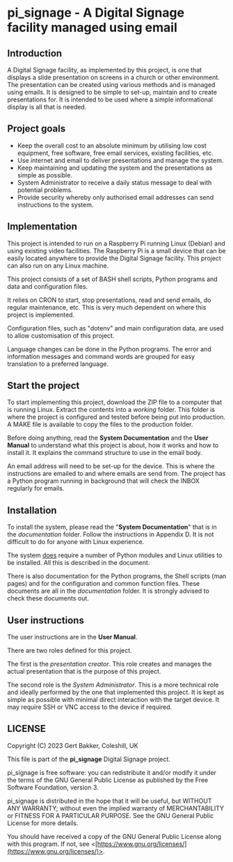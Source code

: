 # pi_signage - A Digital Signage facility managed using email

## Introduction
A Digital Signage facility, as implemented by this project, is one that displays a slide presentation on screens in a church or other environment.
The presentation can be created using various methods and is managed using emails. 
It is designed to be simple to set-up, maintain and to create presentations for.
It is intended to be used where a simple informational display is all that is needed.

## Project goals
  * Keep the overall cost to an absolute minimum by utilising low cost equipment, free software, free email services, existing facilities, etc.
  * Use internet and email to deliver presentations and manage the system.
  * Keep maintaining and updating the system and the presentations as simple as possible.
  * System Administrator to receive a daily status message to deal with potential problems.
  * Provide security whereby only authorised email addresses can send instructions to the system.
 
## Implementation
This project is intended to run on a Raspberry Pi running Linux (Debian) and using existing video facilities. 
The Raspberry Pi is a small device that can be easily located anywhere to provide the Digital Signage facility. 
This project can also run on any Linux machine.

This project consists of a set of BASH shell scripts, Python programs and data and configuration files.

It relies on CRON to start, stop presentations, read and send emails, do regular maintenance, etc. 
This is very much dependent on where this project is implemented.

Configuration files, such as "dotenv" and main configuration data, are used to allow customisation of this project.

Language changes can be done in the Python programs. The error and information messages and command words are grouped for easy translation to a preferred language.

## Start the project
To start implementing this project, download the ZIP file to a computer that is running Linux. 
Extract the contents into a *working* folder. This folder is where the project is configured and tested before being put into production. A MAKE file is available to copy the files to the production folder.

Before doing anything, read the **System Documentation** and the **User Manual** to understand what this project is about, how it works and how to install it. 
It explains the command structure to use in the email body.

An email address will need to be set-up for the device. This is where the instructions are emailed to and where emails are send from. The project has a Python program running in background that will check the INBOX regularly for emails.

## Installation
To install the system, please read the "**System Documentation**" that is in the *documentation* folder.
Follow the instructions in Appendix D. 
It is not difficult to do for anyone with Linux experience.

The system <u>does</u> require a number of Python modules and Linux utilities to be installed. 
All this is described in the document.

There is also documentation for the Python programs, the Shell scripts (man pages) and for the configuration and common function files. These documents are all in the *documentation* folder. It is strongly advised to check these documents out.

## User instructions
The user instructions are in the **User Manual**.

There are two roles defined for this project. 

The first is the *presentation creator*.
This role creates and manages the actual presentation that is the purpose of this project.

The second role is the *System Administrator*. 
This is a more technical role and ideally performed by the one that implemented this project. 
It is kept as simple as possible with minimal direct interaction with the target device.
It may require SSH or VNC access to the device if required.

## LICENSE
Copyright (C) 2023 Gert Bakker, Coleshill,  UK

This file is part of the **pi_signage** Digital Signage project.

pi_signage is free software: you can redistribute it and/or modify
it under the terms of the GNU General Public License as published by the
Free Software Foundation, version 3.

pi_signage is distributed in the hope that it will be useful, but
WITHOUT ANY WARRANTY; without even the implied warranty of
MERCHANTABILITY or FITNESS FOR A PARTICULAR PURPOSE. See the GNU General
Public License for more details.

You should have received a copy of the GNU General Public License
along with this program. If not, see <[https://www.gnu.org/licenses/](https://www.gnu.org/licenses/)>.

